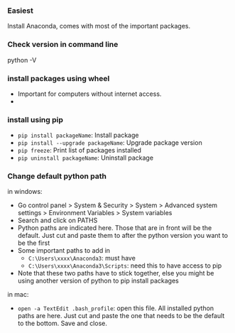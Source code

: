 ### Easiest
Install Anaconda, comes with most of the important packages.

### Check version in command line
python -V

### install packages using wheel
   * Important for computers without internet access.
   * 

### install using pip
  * ``pip install packageName``: Install package
  * ``pip install --upgrade packageName``: Upgrade package version
  * ``pip freeze``: Print list of packages installed
  * ``pip uninstall packageName``: Uninstall package


### Change default python path

in windows:
  
  * Go control panel > System & Security > System > Advanced system settings > Environment Variables > System variables
  * Search and click on PATHS
  * Python paths are indicated here. Those that are in front will be the default. Just cut and paste them to after the python version you want to be the first
  * Some important paths to add in
      - ``C:\Users\xxxx\Anaconda3``: must have 
      - ``C:\Users\xxxx\Anaconda3\Scripts``: need this to have access to pip
  * Note that these two paths have to stick together, else you might be using another version of python to pip install packages
  
in mac:

  * ``open -a TextEdit .bash_profile``: open this file. All installed python paths are here. Just cut and paste the one that needs to be the default to the bottom. Save and close.
  